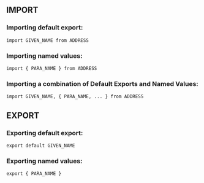 ## IMPORT

### Importing default export:

`` import GIVEN_NAME from ADDRESS
``

### Importing named values:

``import { PARA_NAME } from ADDRESS
``
### Importing a combination of Default Exports and Named Values:

``import GIVEN_NAME, { PARA_NAME, ... } from ADDRESS
``

## EXPORT

### Exporting default export:

``export default GIVEN_NAME
``

### Exporting named values:

``export { PARA_NAME }
``

